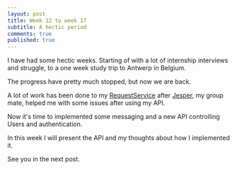 ```yaml
---
layout: post
title: Week 12 to week 17
subtitle: A hectic period
comments: true
published: true
---
```


I have had some hectic weeks. Starting of with a lot of internship interviews and struggle, to a one week study trip to Antwerp in Belgium. 

The progress have pretty much stopped, but now we are back.

A lot of work has been done to my [RequestService](https://github.com/juli516b/Ordsome.Services.RequestService) after [Jesper](www.enmango.dk), my group mate, helped me with some issues after using my API.

Now it's time to implemented some messaging and a new API controlling Users and authentication. 

In this week I will present the API and my thoughts about how I implemented it.

See you in the next post.
